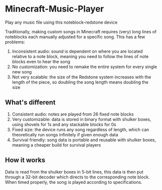 # Minecraft-Music-Player
Play any music file using this noteblock-redstone device

Traditionally, making custom songs in Minecraft requires (very) long lines of noteblocks each manually adjusted for a specific song. This has a few problems:
1. Inconsistent audio: sound is dependent on where you are located relative to a note block, meaning you need to follow the lines of note blocks even to hear the song
2. No customization: you need to remake the entire system for every single new song
3. Not very scalable: the size of the Redstone system increases with the length of the piece, so doubling the song length means doubling the size

## What's different
1. Consistent audio: notes are played from 26 fixed note blocks
2. Very customizable: data is stored in binary format with shulker boxes, using shovels for 1s and any stackable blocks for 0s
3. Fixed size: the device runs any song regardless of length, which can theoretically run songs infinitely if given enough data
4. Survival friendly: song data is portable and reusable with shulker boxes, meaning a cheaper build for survival players

## How it works
Data is read from the shulker boxes in 5-bit lines, this data is then put through a 32-bit decoder which directs to the corresponding note block. When timed properly, the song is played according to specifications.
